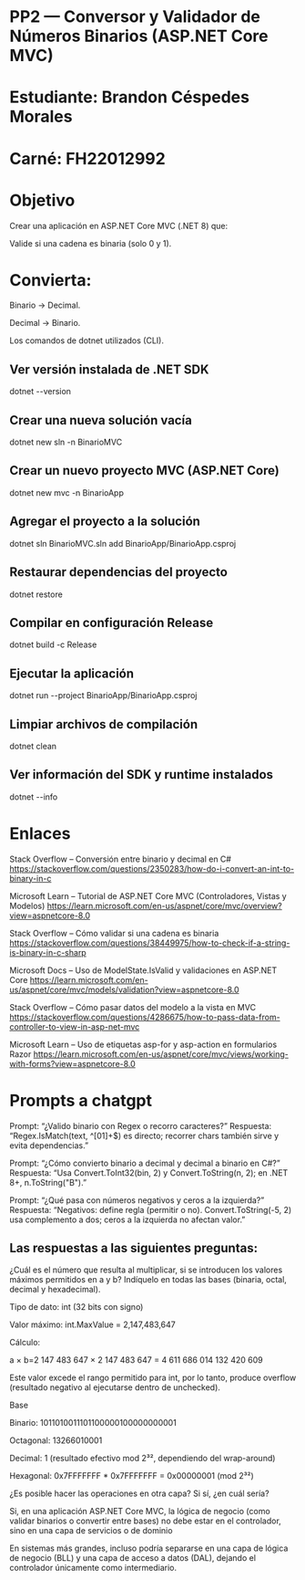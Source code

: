 # PP2 — Conversor y Validador de Números Binarios (ASP.NET Core MVC)

# Estudiante: Brandon Céspedes Morales
# Carné: FH22012992

# Objetivo

Crear una aplicación en ASP.NET Core MVC (.NET 8) que:

Valide si una cadena es binaria (solo 0 y 1).

# Convierta:

Binario → Decimal.

Decimal → Binario.

Los comandos de dotnet utilizados (CLI).

## Ver versión instalada de .NET SDK
dotnet --version

## Crear una nueva solución vacía
dotnet new sln -n BinarioMVC

## Crear un nuevo proyecto MVC (ASP.NET Core)
dotnet new mvc -n BinarioApp

## Agregar el proyecto a la solución
dotnet sln BinarioMVC.sln add BinarioApp/BinarioApp.csproj

## Restaurar dependencias del proyecto
dotnet restore

## Compilar en configuración Release
dotnet build -c Release

## Ejecutar la aplicación
dotnet run --project BinarioApp/BinarioApp.csproj

## Limpiar archivos de compilación
dotnet clean

## Ver información del SDK y runtime instalados
dotnet --info

# Enlaces

Stack Overflow – Conversión entre binario y decimal en C#
https://stackoverflow.com/questions/2350283/how-do-i-convert-an-int-to-binary-in-c

Microsoft Learn – Tutorial de ASP.NET Core MVC (Controladores, Vistas y Modelos)
https://learn.microsoft.com/en-us/aspnet/core/mvc/overview?view=aspnetcore-8.0

Stack Overflow – Cómo validar si una cadena es binaria
https://stackoverflow.com/questions/38449975/how-to-check-if-a-string-is-binary-in-c-sharp

Microsoft Docs – Uso de ModelState.IsValid y validaciones en ASP.NET Core
https://learn.microsoft.com/en-us/aspnet/core/mvc/models/validation?view=aspnetcore-8.0

Stack Overflow – Cómo pasar datos del modelo a la vista en MVC
https://stackoverflow.com/questions/4286675/how-to-pass-data-from-controller-to-view-in-asp-net-mvc

Microsoft Learn – Uso de etiquetas asp-for y asp-action en formularios Razor
https://learn.microsoft.com/en-us/aspnet/core/mvc/views/working-with-forms?view=aspnetcore-8.0

# Prompts a chatgpt

Prompt: “¿Valido binario con Regex o recorro caracteres?”
Respuesta: “Regex.IsMatch(text, ^[01]+$) es directo; recorrer chars también sirve y evita dependencias.”

Prompt: “¿Cómo convierto binario a decimal y decimal a binario en C#?”
Respuesta: “Usa Convert.ToInt32(bin, 2) y Convert.ToString(n, 2); en .NET 8+, n.ToString("B").” 

Prompt: “¿Qué pasa con números negativos y ceros a la izquierda?”
Respuesta: “Negativos: define regla (permitir o no). Convert.ToString(-5, 2) usa complemento a dos; ceros a la izquierda no afectan valor.” 

## Las respuestas a las siguientes preguntas:

¿Cuál es el número que resulta al multiplicar, si se introducen los valores máximos permitidos en a y b? Indíquelo en todas las bases (binaria, octal, decimal y hexadecimal).

Tipo de dato: int (32 bits con signo)

Valor máximo: int.MaxValue = 2,147,483,647

Cálculo:

a × b=2 147 483 647 × 2 147 483 647 = 4 611 686 014 132 420 609

Este valor excede el rango permitido para int, por lo tanto, produce overflow (resultado negativo al ejecutarse dentro de unchecked).

Base 

Binario: 1011010011101100000100000000001

Octagonal: 13266010001

Decimal: 1 (resultado efectivo mod 2³², dependiendo del wrap-around)

Hexagonal: 0x7FFFFFFF * 0x7FFFFFFF = 0x00000001 (mod 2³²)

¿Es posible hacer las operaciones en otra capa? Si sí, ¿en cuál sería?

Si, en una aplicación ASP.NET Core MVC, la lógica de negocio (como validar binarios o convertir entre bases) no debe estar en el controlador, sino en una capa de servicios o de dominio

En sistemas más grandes, incluso podría separarse en una capa de lógica de negocio (BLL) y una capa de acceso a datos (DAL), dejando el controlador únicamente como intermediario.
